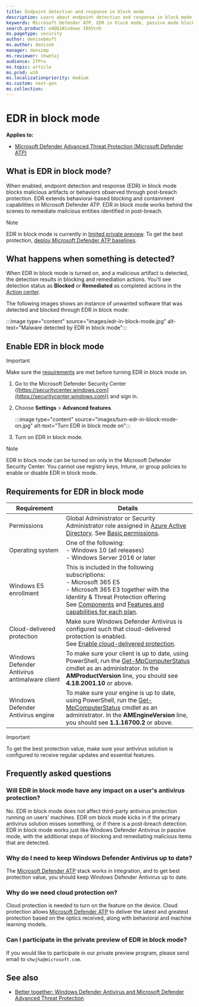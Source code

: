 ```yaml
---
title: Endpoint detection and response in block mode
description: Learn about endpoint detection and response in block mode
keywords: Microsoft Defender ATP, EDR in block mode, passive mode blocking
search.product: eADQiWindows 10XVcnh
ms.pagetype: security
author: denisebmsft
ms.author: deniseb
manager: dansimp
ms.reviewer: shwetaj
audience: ITPro 
ms.topic: article 
ms.prod: w10 
ms.localizationpriority: medium
ms.custom: next-gen
ms.collection: 
---
```


# EDR in block mode

**Applies to:**

- [Microsoft Defender Advanced Threat Protection (Microsoft Defender ATP)](https://go.microsoft.com/fwlink/p/?linkid=2069559)

## What is EDR in block mode?

When enabled, endpoint detection and response (EDR) in block mode blocks malicious artifacts or behaviors observed through post-breach protection. EDR extends behavioral-based blocking and containment capabilities in Microsoft Defender ATP. EDR in block mode works behind the scenes to remediate malicious entities identified in post-breach.

> [!NOTE]
> EDR in block mode is currently in [limited private preview](#can-i-participate-in-the-private-preview-of-edr-in-block-mode). To get the best protection, [deploy Microsoft Defender ATP baselines](https://docs.microsoft.com/windows/security/threat-protection/microsoft-defender-atp/configure-machines-security-baseline).

## What happens when something is detected?

When EDR in block mode is turned on, and a malicious artifact is detected, the detection results in blocking and remediation actions. You'll see detection status as **Blocked** or **Remediated** as completed actions in the [Action center](https://docs.microsoft.com/windows/security/threat-protection/microsoft-defender-atp/manage-auto-investigation#review-completed-actions).

The following images shows an instance of unwanted software that was detected and blocked through EDR in block mode:

:::image type="content" source="images/edr-in-block-mode.jpg" alt-text="Malware detected by EDR in block mode":::



## Enable EDR in block mode

> [!IMPORTANT]
> Make sure the [requirements](#requirements-for-edr-in-block-mode) are met before turning EDR in block mode on.

1. Go to the Microsoft Defender Security Center ([https://securitycenter.windows.com](https://securitycenter.windows.com)) and sign in. 

2. Choose **Settings** > **Advanced features**.

    :::image type="content" source="images/turn-edr-in-block-mode-on.jpg" alt-text="Turn EDR in block mode on":::

3. Turn on EDR in block mode.

> [!NOTE]
> EDR in block mode can be turned on only in the Microsoft Defender Security Center. You cannot use registry keys, Intune, or group policies to enable or disable EDR in block mode.

## Requirements for EDR in block mode

|Requirement  |Details  |
|---------|---------|
|Permissions |Global Administrator or Security Administrator role assigned in [Azure Active Directory](https://docs.microsoft.com/azure/active-directory/fundamentals/active-directory-users-assign-role-azure-portal). See [Basic permissions](https://docs.microsoft.com/windows/security/threat-protection/microsoft-defender-atp/basic-permissions). |
|Operating system     |One of the following: <br/>- Windows 10 (all releases) <br/>- Windows Server 2016 or later         |
|Windows E5 enrollment     |This is included in the following subscriptions: <br/>- Microsoft 365 E5 <br/>- Microsoft 365 E3 together with the Identity & Threat Protection offering <br/>See [Components](https://docs.microsoft.com/microsoft-365/enterprise/microsoft-365-overview?view=o365-worldwide#components) and [Features and capabilities for each plan](https://www.microsoft.com/microsoft-365/compare-all-microsoft-365-plans).       |
|Cloud-delivered protection |Make sure Windows Defender Antivirus is configured such that cloud-delivered protection is enabled. <br/>See [Enable cloud-delivered protection](https://docs.microsoft.com/windows/security/threat-protection/windows-defender-antivirus/enable-cloud-protection-windows-defender-antivirus). |
|Windows Defender Antivirus antimalware client |To make sure your client is up to date, using PowerShell, run the [Get-MpComputerStatus](https://docs.microsoft.com/powershell/module/defender/get-mpcomputerstatus?view=win10-ps) cmdlet as an administrator. In the **AMProductVersion** line, you should see **4.18.2001.10** or above. |
|Windows Defender Antivirus engine |To make sure your engine is up to date, using PowerShell, run the [Get-MpComputerStatus](https://docs.microsoft.com/powershell/module/defender/get-mpcomputerstatus?view=win10-ps) cmdlet as an administrator. In the **AMEngineVersion** line, you should see **1.1.16700.2** or above. |

> [!IMPORTANT]
> To get the best protection value, make sure your antivirus solution is configured to receive regular updates and essential features. 


## Frequently asked questions 

### Will EDR in block mode have any impact on a user's antivirus protection? 

No. EDR in block mode does not affect third-party antivirus protection running on users' machines. EDR om block mode kicks in if the primary antivirus solution misses something, or if there is a post-breach detection. EDR in block mode works just like Windows Defender Antivirus in passive mode, with the additional steps of blocking and remediating malicious items that are detected. 

### Why do I need to keep Windows Defender Antivirus up to date? 

The [Microsoft Defender ATP](https://docs.microsoft.com/windows/security/threat-protection) stack works in integration, and to get best protection value, you should keep Windows Defender Antivirus up to date.  

### Why do we need cloud protection on? 

Cloud protection is needed to turn on the feature on the device. Cloud protection allows [Microsoft Defender ATP](https://docs.microsoft.com/windows/security/threat-protection) to deliver the latest and greatest protection based on the optics received, along with behavioral and machine learning models.

### Can I participate in the private preview of EDR in block mode?

If you would like to participate in our private preview program, please send email to `shwjha@microsoft.com`. 

## See also

- [Better together: Windows Defender Antivirus and Microsoft Defender Advanced Threat Protection](https://docs.microsoft.com/windows/security/threat-protection/windows-defender-antivirus/why-use-microsoft-antivirus)

